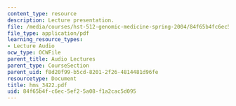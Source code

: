 ```yaml
---
content_type: resource
description: Lecture presentation.
file: /media/courses/hst-512-genomic-medicine-spring-2004/84f65b4fc6ec5ef25a08f1a2cac5d095_hms_3422.pdf
file_type: application/pdf
learning_resource_types:
- Lecture Audio
ocw_type: OCWFile
parent_title: Audio Lectures
parent_type: CourseSection
parent_uid: f8d20f99-b5cd-8201-2f26-4814481d96fe
resourcetype: Document
title: hms_3422.pdf
uid: 84f65b4f-c6ec-5ef2-5a08-f1a2cac5d095
---
```

